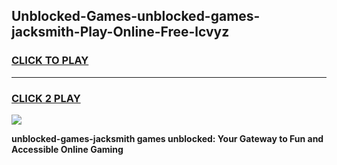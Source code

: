 
## Unblocked-Games-unblocked-games-jacksmith-Play-Online-Free-lcvyz
<h3>
<a href="https://premium76.site?title=unblocked-games-jacksmith&ref=26A">CLICK TO PLAY</a></h3>
<hr>

<h3>
<a href="https://premium76.site?title=unblocked-games-jacksmith&ref=26A">CLICK 2 PLAY</a>
  
</h3>

<a href="https://premium76.site?title=unblocked-games-jacksmith&ref=26A"><img src="https://clearcache.store/games.png"></a>


**unblocked-games-jacksmith games unblocked: Your Gateway to Fun and Accessible Online Gaming**
